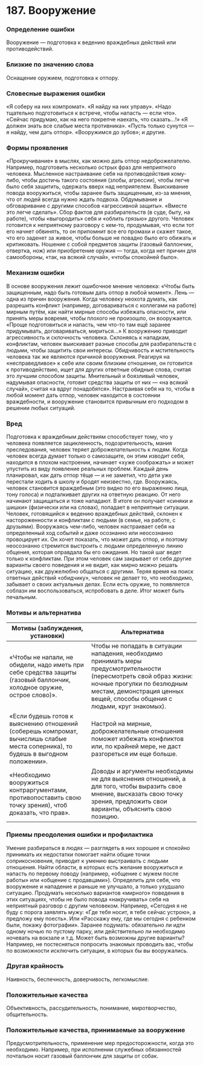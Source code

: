 # 187. Вооружение

### Определение ошибки
Вооружение — подготовка к ведению враждебных действий или противодействий.

### Близкие по значению слова
Оснащение оружием, подготовка к отпору.

### Словесные выражения ошибки
«Я соберу на них компромат».
«Я найду на них управу».
«Надо тщательно подготовиться к встрече, чтобы напасть — если что».
«Сейчас придумаю, как на него покрепче наехать, что сказать...!»
«Я должен знать все слабые места противника».
«Пусть только сунутся — я найду, чем дать отпор».
«Вооружимся до зубов»; и другие.

### Формы проявления
«Прокручивание» в мыслях, как можно дать отпор недоброжелателю. Например, подготовить несколько острых фраз для неприятного человека.
Мысленное настраивание себя на противодействия кому-либо, чтобы достичь такого состояния (злобы, агрессии), чтобы легче было себя защитить, одержать вверх над неприятелем.
Выискивание повода вооружиться, чтобы заранее быть защищенным, из-за мнения, что от людей всегда нужно ждать подвоха.
Обдумывание и обговаривание с другими способов «агрессивной защиты». «Вместе это легче сделать».
Сбор фактов для разбирательств (в суде, быту, на работе), чтобы «выгородить» себя и «облить грязью» другого.
Человек готовится к неприятному разговору с кем-то, продумывая, что если тот его начнет обвинять, то он припомнит все его промахи и скажет такое, что его заденет за живое, чтобы больше не повадно было его обижать и критиковать.
Ношение с собой предметов защиты (газовый баллончик, отвертка, нож) или приобретение оружия — тогда, когда нет причин для самообороны, «так, на всякий случай», «чтобы спокойней было».

### Механизм ошибки
В основе вооружения лежит ошибочное мнение человека: «Чтобы быть защищенным, надо быть готовым дать отпор в любой момент».
Лень — одна из причин вооружения. Когда человеку неохота думать, как разрешить конфликт (например, договариваться с коллегами на работе) мирным путём, как найти мирные способы избежать опасности, или принять меры вовремя, чтобы плохого не произошло, он вооружается. «Проще подготовиться и напасть, чем что-то там ещё заранее придумывать, договариваться, мириться...»
К вооружению приводит агрессивность и склочность человека. Склоняясь к нападкам, конфликтам, человек выискивает разные способы для разбирательств с людьми, чтобы защитить свои интересы.
Обидчивость и мстительность человека так же являются причиной вооружения. Реагируя на «несправедливое» к себе или своим близким отношение, он готовится к противодействию, ищет для других ответные обидные слова, считая это лучшим способом защиты.
Мнительный и боязливый человек, надумывая опасности, готовит средства защиты от них — «на всякий случай», считая «а вдруг понадобятся».
Настраивая себя на то, чтобы в любой момент дать отпор, человек находится в состоянии враждебности, и вооружение становится привычным его подходом в решении любых ситуаций.

### Вред
Подготовка к враждебным действиям способствует тому, что у человека появляется зацикленность, подозрительность, мания преследования, человек теряет доброжелательность к людям.
Когда человек всегда думает только о самозащите, он этим изводит себя, находится в плохом настроении, начинает «хуже соображать» и может упустить из виду появление реальных проблем. Каждый день планировал, как дать отпор тёще — и не заметил, что дети уже перестали ходить в школу и бродят неизвестно, где.
Вооружаясь, человек становится враждебным (это видно по его выражению лица, тону голоса) и подталкивает других на ответную реакцию. От него начинают защищаться и тоже нападают. В итоге он получает «синяки и шишки» (физически или на словах), попадает в неприятные ситуации.
Человек, готовящийся к ведению враждебных действий, склонен к настороженности и конфликтам с людьми (в семье, на работе, с друзьями). Вооружаясь чем-либо, человек настраивает себя на определенный ход событий и даже осознанно или неосознанно провоцирует их. Он хочет показать, что может дать отпор, и поэтому неосознанно стремится выстроить с людьми определенную линию общения, которая оправдала бы его ожидания. Но такой шаг ведет только к конфликтам. При этом человек сам закрывает от себя другие варианты своего поведения и не видит, как мирно можно решать ситуацию, как дружелюбно общаться с другими.
Теряя время на поиск ответных действий «обидчику», человек не делает то, что необходимо, забывает о своих актуальных делах.
Если есть оружие, то появляется соблазн им воспользоваться, испробовать в деле. Итог может быть печальным.

### Мотивы и альтернатива
Мотивы (заблуждения, установки) | Альтернатива
---|---
«Чтобы не напали, не обидели, надо иметь при себе средства защиты (газовый баллончик, холодное оружие, острое слово)».	| Чтобы не попадать в ситуации нападения, необходимо принимать меры предусмотрительности (пересмотреть свой образ жизни: ночные прогулки по безлюдным местам, демонстрация ценных вещей, способы общения с людьми, круг знакомых).
«Если будешь готов к выяснению отношений (соберешь компромат, вычислишь слабые места соперника), то будешь в выгодном положении».	| Настрой на мирные, доброжелательные отношения поможет избежать конфликтов или, по крайней мере, не даст разгореться им еще больше.
«Необходимо вооружиться контраргументами, противопоставить свою точку зрения), чтоб доказать, что прав».	| Доводы и аргументы необходимы не для выяснения отношений, а для того, чтобы выразить свое мнение, высказать свою точку зрения, предложить свои варианты, объяснить свою позицию.

### Приемы преодоления ошибки и профилактика
Умение разбираться в людях — разглядеть в них хорошее и спокойно принимать их недостатки помогает найти общие точки соприкосновения, приводит к умению выстраивать с людьми отношения.
Найти области, в которых есть желание вооружиться и напасть по первому поводу (например, «общение с мужем после работы» или «общение с продавцами»). Определить для себя, что вооружение и нападение и раньше не улучшало, а только ухудшало ситуацию.
Продумать несколько вариантов «мирного» поведения в этих ситуациях, чтобы не было повода «накручивать» себя на неприятный разговор с другим человеком. Например, «Сегодня я не буду с порога заявлять мужу: «Где тебя носит, я тебе сейчас устрою», а предложу ему поесть». Или «Расскажу ему, где мы сегодня с ребенком были, покажу фотографии».
Заранее подумать: обязательно ли идти одному ночью по пустому парку, или действительно ли необходимо ночевать на вокзале и т.д. Может быть возможны другие варианты? Например, не постесняться попросить знакомых проводить вас, чтобы по возможности исключить ситуации, в которых бы вы вооружались.

### Другая крайность
Наивность, беспечность, доверчивость, легкомыслие.

### Положительные качества 
Объективность, рассудительность, понимание, миротворчество, общительность.

### Положительные качества, принимаемые за вооружение 
Предусмотрительность, применение мер предосторожности, когда это необходимо. Например, при исполнении служебных обязанностей почтальон носит газовый баллончик для защиты от собак. 
